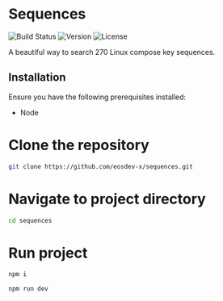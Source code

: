 # Sequences
![Build Status](https://img.shields.io/badge/build-passing-brightgreen)
![Version](https://img.shields.io/badge/version-1.0.0-blue)
![License](https://img.shields.io/badge/license-MIT-green)

A beautiful way to search 270 Linux compose key sequences.

## Installation

Ensure you have the following prerequisites installed:
- Node

# Clone the repository
```bash
git clone https://github.com/eosdev-x/sequences.git
```
# Navigate to project directory
```bash
cd sequences
```
# Run project
```bash
npm i
```
```bash
npm run dev
```
